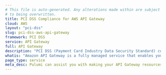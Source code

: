 ```yaml
---
# This file is auto-generated. Any alterations made within are subject
# to being overwritten.
title: PCI DSS Compliance for AWS API Gateway
cloud: AWS
layout: "pci-dss"
slug: pci-dss-aws-api-gateway
framework: PCI DSS
service: API Gateway
full: API Gateway
description: "PCI DSS (Payment Card Industry Data Security Standard) compliance refers to the adherence to a set of security standards designed to protect card information during and after a financial transaction. These standards are established by the Payment Card Industry Security Standards Council (PCI SSC), which was founded by major credit card companies like Visa, MasterCard, American Express, Discover, and JCB."
whatis: "Amazon API Gateway is a fully managed service that enables you to create, publish, and manage APIs at any scale. It simplifies building and securing REST, HTTP, and WebSocket APIs, handling tasks like authorization, throttling, and monitoring. API Gateway integrates seamlessly with AWS services, allowing you to connect backend systems, Lambda functions, and other endpoints with ease."
page_type: service
meta_desc: Pulumi can assist you with making your API Gateway resources PCI DSS compliant. Get in touch with our Solutions Architects to learn more.
---
```


